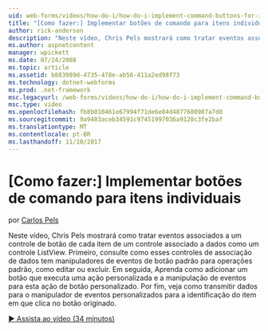 ```yaml
---
uid: web-forms/videos/how-do-i/how-do-i-implement-command-buttons-for-individual-items
title: "[Como fazer:] Implementar botões de comando para itens individuais | Microsoft Docs"
author: rick-anderson
description: "Neste vídeo, Chris Pels mostrará como tratar eventos associados a um controle de botão de cada item de um controle associado a dados como um controle ListView. Primeiro,..."
ms.author: aspnetcontent
manager: wpickett
ms.date: 07/24/2008
ms.topic: article
ms.assetid: b883989d-4735-478e-ab56-411a2ed98f73
ms.technology: dotnet-webforms
ms.prod: .net-framework
msc.legacyurl: /web-forms/videos/how-do-i/how-do-i-implement-command-buttons-for-individual-items
msc.type: video
ms.openlocfilehash: fb8b010461e67994f71de6e84d4877600907a7d8
ms.sourcegitcommit: 9a9483aceb34591c97451997036a9120c3fe2baf
ms.translationtype: MT
ms.contentlocale: pt-BR
ms.lasthandoff: 11/10/2017
---
```

<a name="how-do-i-implement-command-buttons-for-individual-items"></a>[Como fazer:] Implementar botões de comando para itens individuais
====================
por [Carlos Pels](https://twitter.com/chrispels)

Neste vídeo, Chris Pels mostrará como tratar eventos associados a um controle de botão de cada item de um controle associado a dados como um controle ListView. Primeiro, consulte como esses controles de associação de dados tem manipuladores de eventos de botão padrão para operações padrão, como editar ou excluir. Em seguida, Aprenda como adicionar um botão que executa uma ação personalizada e a manipulação de eventos para esta ação de botão personalizado. Por fim, veja como transmitir dados para o manipulador de eventos personalizados para a identificação do item em que clica no botão originado.

[&#9654; Assista ao vídeo (34 minutos)](https://channel9.msdn.com/Blogs/ASP-NET-Site-Videos/how-do-i-implement-command-buttons-for-individual-items)
